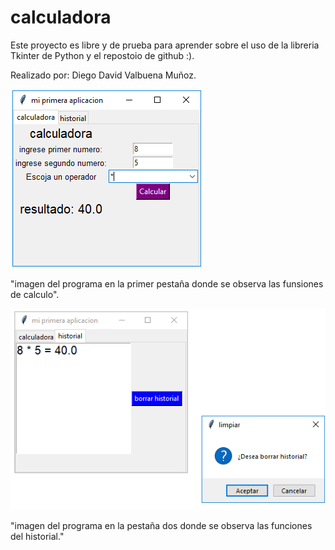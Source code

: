 # calculadora
Este proyecto es libre y de prueba para  aprender sobre el uso de la libreria Tkinter de Python y el repostoio de github :).

Realizado por:
Diego David Valbuena  Muñoz.

![GitHub Logo](/calculadora/imagen_calculadora_1.png)

"imagen del programa en la primer pestaña donde se observa las funsiones  de calculo".

![GitHub Logo](/calculadora/imagen_calculadora_2.png)

"imagen del programa en la pestaña dos donde se observa las funciones del historial."
